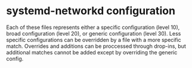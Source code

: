 # systemd-networkd configuration

Each of these files represents either a specific configuration (level 10),
broad configuration (level 20), or generic configuration (level 30). Less
specific configurations can be overridden by a file with a more specific match.
Overrides and additions can be proccessed through drop-ins, but additional
matches cannot be added except by overriding the generic config.
